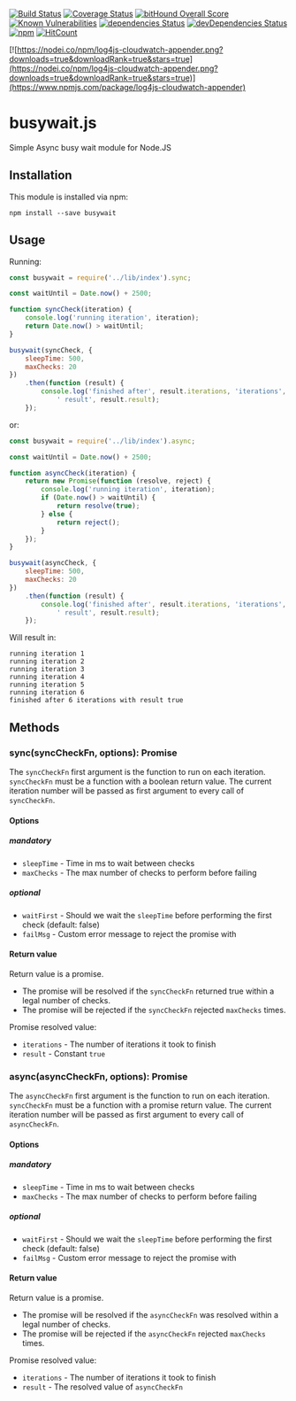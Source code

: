 [![Build Status](https://travis-ci.org/regevbr/log4js-cloudwatch-appender.svg?branch=master)](https://travis-ci.org/regevbr/log4js-cloudwatch-appender)
[![Coverage Status](https://coveralls.io/repos/github/regevbr/log4js-cloudwatch-appender/badge.svg?branch=master)](https://coveralls.io/github/regevbr/log4js-cloudwatch-appender?branch=master)
[![bitHound Overall Score](https://www.bithound.io/github/regevbr/log4js-cloudwatch-appender/badges/score.svg)](https://www.bithound.io/github/regevbr/log4js-cloudwatch-appender)
[![Known Vulnerabilities](https://snyk.io/test/github/regevbr/log4js-cloudwatch-appender/badge.svg)](https://snyk.io/test/github/regevbr/log4js-cloudwatch-appender)
[![dependencies Status](https://david-dm.org/regevbr/log4js-cloudwatch-appender/status.svg)](https://david-dm.org/regevbr/log4js-cloudwatch-appender)
[![devDependencies Status](https://david-dm.org/regevbr/log4js-cloudwatch-appender/dev-status.svg)](https://david-dm.org/regevbr/log4js-cloudwatch-appender?type=dev)
[![npm](https://img.shields.io/npm/dt/log4js-cloudwatch-appender.svg)](https://github.com/regevbr/log4js-cloudwatch-appender)
[![HitCount](http://hits.dwyl.io/regevbr/log4js-cloudwatch-appender.svg)](http://hits.dwyl.io/regevbr/log4js-cloudwatch-appender)


[![https://nodei.co/npm/log4js-cloudwatch-appender.png?downloads=true&downloadRank=true&stars=true](https://nodei.co/npm/log4js-cloudwatch-appender.png?downloads=true&downloadRank=true&stars=true)](https://www.npmjs.com/package/log4js-cloudwatch-appender)



# busywait.js
Simple Async busy wait module for Node.JS

## Installation

This module is installed via npm:

```
npm install --save busywait
```

## Usage

Running:
```js
const busywait = require('../lib/index').sync;

const waitUntil = Date.now() + 2500;

function syncCheck(iteration) {
    console.log('running iteration', iteration);
    return Date.now() > waitUntil;
}

busywait(syncCheck, {
    sleepTime: 500,
    maxChecks: 20
})
    .then(function (result) {
        console.log('finished after', result.iterations, 'iterations', 'with' +
            ' result', result.result);
    });
```
or:
```js
const busywait = require('../lib/index').async;

const waitUntil = Date.now() + 2500;

function asyncCheck(iteration) {
    return new Promise(function (resolve, reject) {
        console.log('running iteration', iteration);
        if (Date.now() > waitUntil) {
            return resolve(true);
        } else {
            return reject();
        }
    });
}

busywait(asyncCheck, {
    sleepTime: 500,
    maxChecks: 20
})
    .then(function (result) {
        console.log('finished after', result.iterations, 'iterations', 'with' +
            ' result', result.result);
    });
```
Will result in:
```
running iteration 1
running iteration 2
running iteration 3
running iteration 4
running iteration 5
running iteration 6
finished after 6 iterations with result true
```

## Methods

### sync(syncCheckFn, options): Promise

The `syncCheckFn` first argument is the function to run on each iteration.
`syncCheckFn` must be a function with a boolean return value.
The current iteration number will be passed as first argument to every call of `syncCheckFn`. 

#### Options

##### mandatory

- `sleepTime` - Time in ms to wait between checks  
- `maxChecks` - The max number of checks to perform before failing 

##### optional

- `waitFirst` - Should we wait the `sleepTime` before performing the first check (default: false)  
- `failMsg` - Custom error message to reject the promise with

#### Return value

Return value is a promise.
- The promise will be resolved if the `syncCheckFn` returned true within a
legal number of checks.
- The promise will be rejected if the `syncCheckFn` rejected `maxChecks`
times.

Promise resolved value:
- `iterations` - The number of iterations it took to finish
- `result` - Constant `true`

### async(asyncCheckFn, options): Promise

The `asyncCheckFn` first argument is the function to run on each iteration.
`syncCheckFn` must be a function with a promise return value.
The current iteration number will be passed as first argument to every call of `asyncCheckFn`. 

#### Options

##### mandatory

- `sleepTime` - Time in ms to wait between checks  
- `maxChecks` - The max number of checks to perform before failing 

##### optional

- `waitFirst` - Should we wait the `sleepTime` before performing the first check (default: false)  
- `failMsg` - Custom error message to reject the promise with

#### Return value

Return value is a promise.
- The promise will be resolved if the `asyncCheckFn` was resolved within a
legal number of checks.
- The promise will be rejected if the `asyncCheckFn` rejected `maxChecks` times.

Promise resolved value:
- `iterations` - The number of iterations it took to finish
- `result` - The resolved value of `asyncCheckFn`

